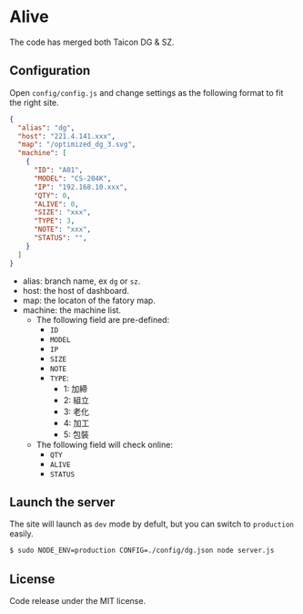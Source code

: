 # Alive
The code has merged both Taicon DG & SZ. 

## Configuration
Open `config/config.js` and change settings as the following format to fit the right site.

```json
{
  "alias": "dg",
  "host": "221.4.141.xxx",
  "map": "/optimized_dg_3.svg",
  "machine": [
    {
      "ID": "A01",
      "MODEL": "CS-204K", 
      "IP": "192.168.10.xxx", 
      "QTY": 0,  
      "ALIVE": 0, 
      "SIZE": "xxx", 
      "TYPE": 3,
      "NOTE": "xxx", 
      "STATUS": "", 
    }
  ]
}    
```

- alias: branch name, ex `dg` or `sz`.
- host: the host of dashboard.
- map: the locaton of the fatory map.
- machine: the machine list.
  - The following field are pre-defined:
    - `ID`
    - `MODEL`
    - `IP`
    - `SIZE`
    - `NOTE`
    - `TYPE`:
      - 1: 加締
      - 2: 組立
      - 3: 老化
      - 4: 加工
      - 5: 包裝
  - The following field will check online:
    - `QTY`
    - `ALIVE`
    - `STATUS`


## Launch the server
The site will launch as `dev` mode by defult, but you can switch to `production` easily.

```bash
$ sudo NODE_ENV=production CONFIG=./config/dg.json node server.js
```

## License
Code release under the MIT license.
